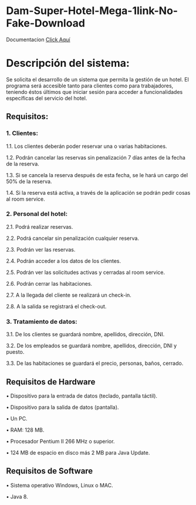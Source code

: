 # Dam-Super-Hotel-Mega-1link-No-Fake-Download

Documentacion <a href="https://lokatronao.github.io/Doc-Dam-Super-Hotel-Mega-1link-100-Real-No-Fake-Download/"> Click Aquí</a>

# Descripción del sistema:
Se solicita el desarrollo de un sistema que permita la gestión de un hotel. El programa será accesible tanto para clientes como para trabajadores, teniendo éstos últimos que iniciar sesión para acceder a funcionalidades específicas del servicio del hotel.

## Requisitos:
### 1.	Clientes:
1.1.	Los clientes deberán poder reservar una o varias habitaciones.

1.2.	Podrán cancelar las reservas sin penalización 7 días antes de la fecha de la reserva.

1.3.	Si se cancela la reserva después de esta fecha, se le hará un cargo del 50% de la reserva.

1.4.	Si la reserva está activa, a través de la aplicación se podrán pedir cosas al room service.

### 2.	Personal del hotel: 
2.1.	Podrá realizar reservas.

2.2.	Podrá cancelar sin penalización cualquier reserva.

2.3.	Podrán ver las reservas.

2.4.	Podrán acceder a los datos de los clientes.

2.5.	Podrán ver las solicitudes activas y cerradas al room service.

2.6.	Podrán cerrar las habitaciones.

2.7.	A la llegada del cliente se realizará un check-in.

2.8.	A la salida se registrará el check-out.

### 3.	Tratamiento de datos:
3.1.	De los clientes se guardará nombre, apellidos, dirección, DNI.

3.2.	De los empleados se guardará nombre, apellidos, dirección, DNI y puesto.

3.3.  De las habitaciones se guardará el precio, personas, baños, cerrado.

## Requisitos de Hardware

•	Dispositivo para la entrada de datos (teclado, pantalla táctil).

•	Dispositivo para la salida de datos (pantalla).

•	Un PC.

•	RAM: 128 MB.

•	Procesador Pentium II 266 MHz o superior.

•	124 MB de espacio en disco más 2 MB para Java Update.

## Requisitos de Software

•	Sistema operativo Windows, Linux o MAC.

•	Java 8. 


